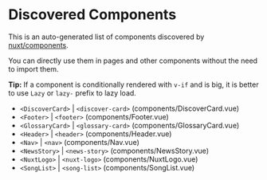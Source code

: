 # Discovered Components

This is an auto-generated list of components discovered by [nuxt/components](https://github.com/nuxt/components).

You can directly use them in pages and other components without the need to import them.

**Tip:** If a component is conditionally rendered with `v-if` and is big, it is better to use `Lazy` or `lazy-` prefix to lazy load.

- `<DiscoverCard>` | `<discover-card>` (components/DiscoverCard.vue)
- `<Footer>` | `<footer>` (components/Footer.vue)
- `<GlossaryCard>` | `<glossary-card>` (components/GlossaryCard.vue)
- `<Header>` | `<header>` (components/Header.vue)
- `<Nav>` | `<nav>` (components/Nav.vue)
- `<NewsStory>` | `<news-story>` (components/NewsStory.vue)
- `<NuxtLogo>` | `<nuxt-logo>` (components/NuxtLogo.vue)
- `<SongList>` | `<song-list>` (components/SongList.vue)
